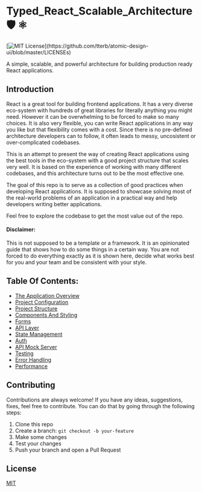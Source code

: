 # Typed_React_Scalable_Architecture 🛡️ ⚛️

[![MIT License](https://img.shields.io/apm/l/atomic-design-ui.svg?)](https://github.com/tterb/atomic-design-ui/blob/master/LICENSEs)

A simple, scalable, and powerful architecture for building production ready React applications.

## Introduction

React is a great tool for building frontend applications. It has a very diverse eco-system with hundreds of great libraries for literally anything you might need. However it can be overwhelming to be forced to make so many choices.
It is also very flexible, you can write React applications in any way you like but that flexibility comes with a cost. Since there is no pre-defined architecture developers can to follow, it often leads to messy, uncosistent or over-complicated codebases.

This is an attempt to present the way of creating React applications using the best tools in the eco-system with a good project structure that scales very well. It is based on the experience of working with many different codebases, and this architecture turns out to be the most effective one.

The goal of this repo is to serve as a collection of good practices when developing React applications. It is supposed to showcase solving most of the real-world problems of an application in a practical way and help developers writing better applications.

Feel free to explore the codebase to get the most value out of the repo.

#### Disclaimer:

This is not supposed to be a template or a framework. It is an opinionated guide that shows how to do some things in a certain way. You are not forced to do everything exactly as it is shown here, decide what works best for you and your team and be consistent with your style.

## Table Of Contents:

- [The Application Overview](docs/application-overview.md)
- [Project Configuration](docs/project-configuration.md)
- [Project Structure](docs/project-structure.md)
- [Components And Styling](docs/components-and-styling.md)
- [Forms](docs/forms.md)
- [API Layer](docs/api-layer.md)
- [State Management](docs/state-management.md)
- [Auth](docs/auth.md)
- [API Mock Server](docs/api-mock-server.md)
- [Testing](docs/testing.md)
- [Error Handling](docs/error-handling.md)
- [Performance](docs/performance.md)

## Contributing

Contributions are always welcome! If you have any ideas, suggestions, fixes, feel free to contribute. You can do that by going through the following steps:

1. Clone this repo
2. Create a branch: `git checkout -b your-feature`
3. Make some changes
4. Test your changes
5. Push your branch and open a Pull Request

## License

[MIT](https://choosealicense.com/licenses/mit/)
